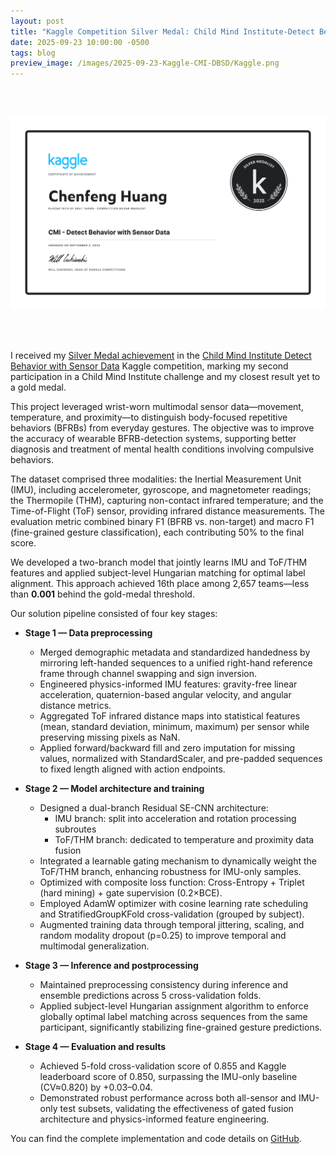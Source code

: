 ```yaml
---
layout: post
title: "Kaggle Competition Silver Medal: Child Mind Institute-Detect Behavior with Sensor Data"
date: 2025-09-23 10:00:00 -0500
tags: blog
preview_image: /images/2025-09-23-Kaggle-CMI-DBSD/Kaggle.png
---
```

<!--more-->
<style>
.image-container {
  display: flex;
  justify-content: center;
  margin-bottom: 20px;
}

.image-wrapper {
  width: 100%;
  max-width: 800px;
  height: 400px;
}

.image-wrapper img {
  width: 100%;
  height: 100%;
  object-fit: contain;
}
</style>

<div class="image-container">
  <div class="image-wrapper">
    <img src="/images/2025-09-23-Kaggle-CMI-DBSD/Kaggle.png" alt="kaggle">
  </div>
</div>

I received my [Silver Medal achievement](https://www.kaggle.com/certification/competitions/alrickh/cmi-detect-behavior-with-sensor-data) in the [Child Mind Institute Detect Behavior with Sensor Data](https://www.kaggle.com/competitions/cmi-detect-behavior-with-sensor-data) Kaggle competition, marking my second participation in a Child Mind Institute challenge and my closest result yet to a gold medal.  

This project leveraged wrist-worn multimodal sensor data—movement, temperature, and proximity—to distinguish body-focused repetitive behaviors (BFRBs) from everyday gestures. The objective was to improve the accuracy of wearable BFRB-detection systems, supporting better diagnosis and treatment of mental health conditions involving compulsive behaviors.

The dataset comprised three modalities: the Inertial Measurement Unit (IMU), including accelerometer, gyroscope, and magnetometer readings; the Thermopile (THM), capturing non-contact infrared temperature; and the Time-of-Flight (ToF) sensor, providing infrared distance measurements. The evaluation metric combined binary F1 (BFRB vs. non-target) and macro F1 (fine-grained gesture classification), each contributing 50% to the final score.

We developed a two-branch model that jointly learns IMU and ToF/THM features and applied subject-level Hungarian matching for optimal label alignment. This approach achieved 16th place among 2,657 teams—less than **0.001** behind the gold-medal threshold.


Our solution pipeline consisted of four key stages:

- **Stage 1 — Data preprocessing**
  - Merged demographic metadata and standardized handedness by mirroring left-handed sequences to a unified right-hand reference frame through channel swapping and sign inversion.
  - Engineered physics-informed IMU features: gravity-free linear acceleration, quaternion-based angular velocity, and angular distance metrics.
  - Aggregated ToF infrared distance maps into statistical features (mean, standard deviation, minimum, maximum) per sensor while preserving missing pixels as NaN.
  - Applied forward/backward fill and zero imputation for missing values, normalized with StandardScaler, and pre-padded sequences to fixed length aligned with action endpoints.

- **Stage 2 — Model architecture and training**
  - Designed a dual-branch Residual SE-CNN architecture:
    - IMU branch: split into acceleration and rotation processing subroutes
    - ToF/THM branch: dedicated to temperature and proximity data fusion
  - Integrated a learnable gating mechanism to dynamically weight the ToF/THM branch, enhancing robustness for IMU-only samples.
  - Optimized with composite loss function: Cross-Entropy + Triplet (hard mining) + gate supervision (0.2×BCE).
  - Employed AdamW optimizer with cosine learning rate scheduling and StratifiedGroupKFold cross-validation (grouped by subject).
  - Augmented training data through temporal jittering, scaling, and random modality dropout (p=0.25) to improve temporal and multimodal generalization.

- **Stage 3 — Inference and postprocessing**
  - Maintained preprocessing consistency during inference and ensemble predictions across 5 cross-validation folds.
  - Applied subject-level Hungarian assignment algorithm to enforce globally optimal label matching across sequences from the same participant, significantly stabilizing fine-grained gesture predictions.

- **Stage 4 — Evaluation and results**
  - Achieved 5-fold cross-validation score of 0.855 and Kaggle leaderboard score of 0.850, surpassing the IMU-only baseline (CV≈0.820) by +0.03–0.04.
  - Demonstrated robust performance across both all-sensor and IMU-only test subsets, validating the effectiveness of gated fusion architecture and physics-informed feature engineering.

You can find the complete implementation and code details on [GitHub](https://github.com/chenfeng-huang/Kaggle_Silver_Medal_Solutioun_CMI-DBSD).